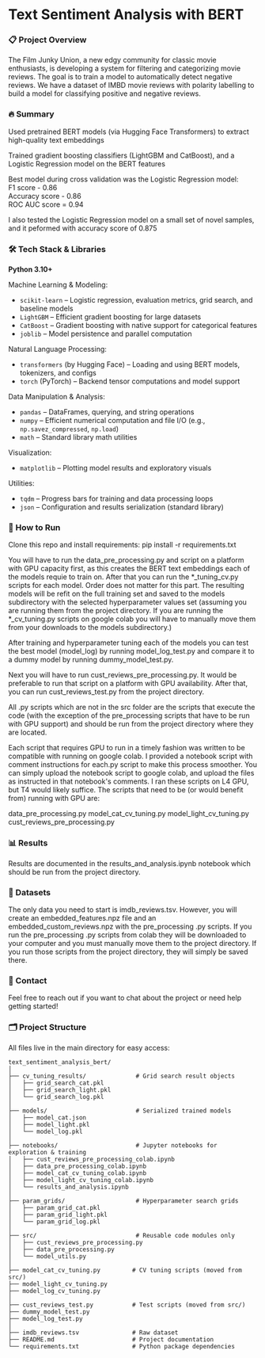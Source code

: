 # Text Sentiment Analysis with BERT

### 📋 Project Overview  
The Film Junky Union, a new edgy community for classic movie enthusiasts, is developing a system for filtering and categorizing movie reviews. The goal is to train a model to automatically detect negative reviews. We have a dataset of IMBD movie reviews with polarity labelling to build a model for classifying positive and negative reviews.

### 🔥 Summary  
Used pretrained BERT models (via Hugging Face Transformers) to extract high-quality text embeddings

Trained gradient boosting classifiers (LightGBM and CatBoost), and a Logistic Regression model on the BERT features 

Best model during cross validation was the Logistic Regression model:  
F1 score - 0.86  
Accuracy score - 0.86  
ROC AUC score = 0.94   

I also tested the Logistic Regression model on a small set of novel samples, and it peformed with accuracy score of 0.875

### 🛠️ Tech Stack & Libraries

**Python 3.10+**

Machine Learning & Modeling:  
- `scikit-learn` – Logistic regression, evaluation metrics, grid search, and baseline models  
- `LightGBM` – Efficient gradient boosting for large datasets  
- `CatBoost` – Gradient boosting with native support for categorical features  
- `joblib` – Model persistence and parallel computation

Natural Language Processing:  
- `transformers` (by Hugging Face) – Loading and using BERT models, tokenizers, and configs  
- `torch` (PyTorch) – Backend tensor computations and model support

Data Manipulation & Analysis:  
- `pandas` – DataFrames, querying, and string operations  
- `numpy` – Efficient numerical computation and file I/O (e.g., `np.savez_compressed`, `np.load`)  
- `math` – Standard library math utilities

Visualization:  
- `matplotlib` – Plotting model results and exploratory visuals

Utilities:  
- `tqdm` – Progress bars for training and data processing loops  
- `json` – Configuration and results serialization (standard library)


### 🚀 How to Run  
Clone this repo and install requirements:
pip install -r requirements.txt

You will have to run the data_pre_processing.py and script on a platform with GPU capacity first, as this creates the BERT text embeddings each of the models requie to train on. After that you can run the *_tuning_cv.py scripts for each model. Order does not matter for this part. The resulting models will be refit on the full training set and saved to the models subdirectory with the selected hyperparameter values set (assuming you are running them from the project directory. If you are running the *_cv_tuning.py scripts on google colab you will have to manually move them from your downloads to the models subdirectory.)

After training and hyperparameter tuning each of the models you can test the best model (model_log) by running model_log_test.py and compare it to a dummy model by running dummy_model_test.py. 

Next you will have to run cust_reviews_pre_processing.py. It would be preferable to run that script on a platform with GPU availability. After that, you can run cust_reviews_test.py from the project directory. 

All .py scripts which are not in the src folder are the scripts that execute the code (with the exception of the pre_processing scripts that have to be run with GPU support) and should be run from the project directory where they are located. 

Each script that requires GPU to run in a timely fashion was written to be compatible with running on google colab. I provided a notebook script with comment instructions for each.py script to make this process smoother. You can simply upload the notebook script to google colab, and upload the files as instructed in that notebook's comments. I ran these scripts on L4 GPU, but T4 would likely suffice. The scripts that need to be (or would benefit from) running with GPU are:

data_pre_processing.py
model_cat_cv_tuning.py
model_light_cv_tuning.py
cust_reviews_pre_processing.py

### 📊 Results  
Results are documented in the results_and_analysis.ipynb notebook which should be run from the project directory. 

### 🤝 Datasets   
The only data you need to start is imdb_reviews.tsv. However, you will create an embedded_features.npz file and an embedded_custom_reviews.npz with the pre_processing .py scripts. If you run the pre_processing .py scripts from colab they will be downloaded to your computer and you must manually move them to the project directory. If you run those scripts from the project directory, they will simply be saved there. 

### 🤝 Contact  
Feel free to reach out if you want to chat about the project or need help getting started!

### 🗂️ Project Structure  
All files live in the main directory for easy access:
```
text_sentiment_analysis_bert/
│
├── cv_tuning_results/              # Grid search result objects
│   ├── grid_search_cat.pkl
│   ├── grid_search_light.pkl
│   └── grid_search_log.pkl
│
├── models/                         # Serialized trained models
│   ├── model_cat.json
│   ├── model_light.pkl
│   └── model_log.pkl
│
├── notebooks/                      # Jupyter notebooks for exploration & training
│   ├── cust_reviews_pre_processing_colab.ipynb
│   ├── data_pre_processing_colab.ipynb
│   ├── model_cat_cv_tuning_colab.ipynb
│   ├── model_light_cv_tuning_colab.ipynb
│   └── results_and_analysis.ipynb
│
├── param_grids/                    # Hyperparameter search grids
│   ├── param_grid_cat.pkl
│   ├── param_grid_light.pkl
│   └── param_grid_log.pkl
│
├── src/                            # Reusable code modules only
│   ├── cust_reviews_pre_processing.py
│   ├── data_pre_processing.py
│   └── model_utils.py
│
├── model_cat_cv_tuning.py         # CV tuning scripts (moved from src/)
├── model_light_cv_tuning.py
├── model_log_cv_tuning.py
│
├── cust_reviews_test.py           # Test scripts (moved from src/)
├── dummy_model_test.py
├── model_log_test.py
│
├── imdb_reviews.tsv               # Raw dataset
├── README.md                      # Project documentation
└── requirements.txt               # Python package dependencies